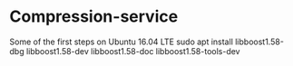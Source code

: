 # Compression-service

Some of the first steps on Ubuntu 16.04 LTE
sudo apt install libboost1.58-dbg libboost1.58-dev libboost1.58-doc libboost1.58-tools-dev
